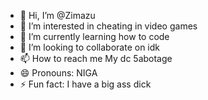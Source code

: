 - 👋 Hi, I’m @Zimazu
- 👀 I’m interested in cheating in video games
- 🌱 I’m currently learning how to code
- 💞️ I’m looking to collaborate on idk
- 📫 How to reach me My dc 5abotage
- 😄 Pronouns: NIGA
- ⚡ Fun fact: I have a big ass dick

<!---
Zimazu/Zimazu is a repository because its `README.md` (this file) appears on your GitHub profile.
You can click the Preview link to take a look at your changes.
--->
